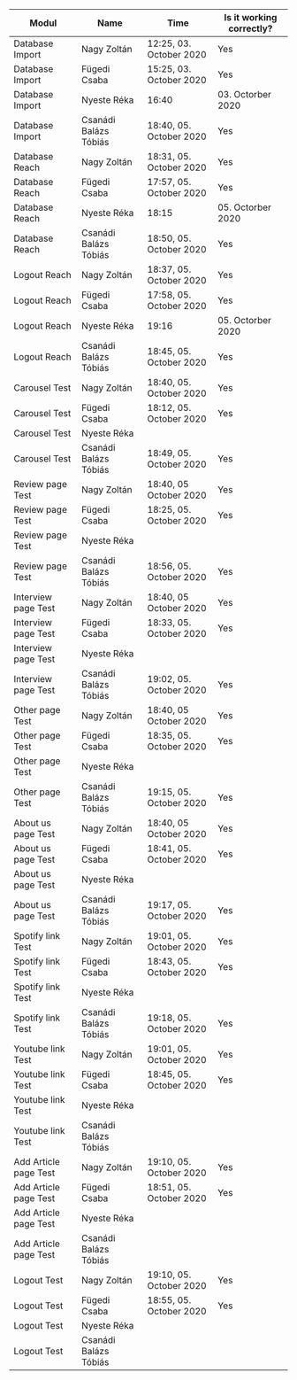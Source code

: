 | Modul | Name | Time | Is it working correctly? |
|-------|------|------|--------------------------|
| Database Import| Nagy Zoltán | 12:25, 03. October 2020 | Yes |
| Database Import| Fügedi Csaba | 15:25, 03. October 2020 | Yes |
| Database Import| Nyeste Réka | 16:40 | 03. Octorber 2020 | Yes |
| Database Import| Csanádi Balázs Tóbiás | 18:40, 05. October 2020 | Yes |
| Database Reach | Nagy Zoltán | 18:31, 05. October 2020 | Yes |
| Database Reach | Fügedi Csaba | 17:57, 05. October 2020 | Yes |
| Database Reach | Nyeste Réka | 18:15 | 05. Octorber 2020 | Yes |
| Database Reach | Csanádi Balázs Tóbiás | 18:50, 05. October 2020 | Yes |
| Logout Reach | Nagy Zoltán | 18:37, 05. October 2020 | Yes |
| Logout Reach | Fügedi Csaba | 17:58, 05. October 2020 | Yes |
| Logout Reach | Nyeste Réka | 19:16 | 05. Octorber 2020 | Yes |
| Logout Reach | Csanádi Balázs Tóbiás | 18:45, 05. October 2020 | Yes |
| Carousel Test | Nagy Zoltán | 18:40, 05. October 2020 | Yes |
| Carousel Test | Fügedi Csaba | 18:12, 05. October 2020 | Yes |
| Carousel Test | Nyeste Réka |  |  |
| Carousel Test | Csanádi Balázs Tóbiás | 18:49, 05. October 2020 | Yes |
| Review page Test | Nagy Zoltán | 18:40, 05 October 2020 | Yes |
| Review page Test | Fügedi Csaba | 18:25, 05. October 2020 | Yes |
| Review page Test | Nyeste Réka |  |  |
| Review page Test | Csanádi Balázs Tóbiás | 18:56, 05. October 2020 | Yes |
| Interview page Test | Nagy Zoltán | 18:40, 05 October 2020 | Yes |
| Interview page Test | Fügedi Csaba | 18:33, 05. October 2020 | Yes |
| Interview page Test | Nyeste Réka |  |  |
| Interview page Test | Csanádi Balázs Tóbiás | 19:02, 05. October 2020 | Yes |
| Other page Test | Nagy Zoltán | 18:40, 05 October 2020 | Yes |
| Other page Test | Fügedi Csaba | 18:35, 05. October 2020 | Yes |
| Other page Test | Nyeste Réka |  |  |
| Other page Test | Csanádi Balázs Tóbiás | 19:15, 05. October 2020 | Yes |
| About us page Test | Nagy Zoltán | 18:40, 05 October 2020 | Yes |
| About us page Test | Fügedi Csaba | 18:41, 05. October 2020 | Yes |
| About us page Test | Nyeste Réka |  |  |
| About us page Test | Csanádi Balázs Tóbiás | 19:17, 05. October 2020 | Yes |
| Spotify link Test | Nagy Zoltán | 19:01, 05. October 2020 | Yes |
| Spotify link Test | Fügedi Csaba | 18:43, 05. October 2020 | Yes |
| Spotify link Test | Nyeste Réka |  |  |
| Spotify link Test | Csanádi Balázs Tóbiás | 19:18, 05. October 2020 | Yes |
| Youtube link Test | Nagy Zoltán | 19:01, 05. October 2020 | Yes |
| Youtube link Test | Fügedi Csaba | 18:45, 05. October 2020 | Yes |
| Youtube link Test | Nyeste Réka |  |  |
| Youtube link Test | Csanádi Balázs Tóbiás |  |  |
| Add Article page Test | Nagy Zoltán | 19:10, 05. October 2020 | Yes |
| Add Article page Test | Fügedi Csaba | 18:51, 05. October 2020 | Yes |
| Add Article page Test | Nyeste Réka |  |  |
| Add Article page Test | Csanádi Balázs Tóbiás |  |  |
| Logout Test | Nagy Zoltán | 19:10, 05. October 2020 | Yes |
| Logout Test | Fügedi Csaba | 18:55, 05. October 2020 | Yes |
| Logout Test | Nyeste Réka |  |  |
| Logout Test | Csanádi Balázs Tóbiás |  |  |



